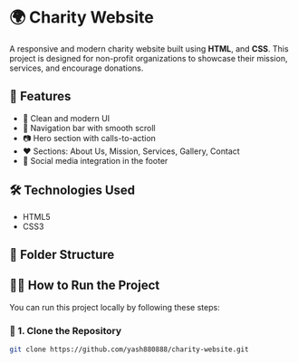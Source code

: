 # 🌍 Charity Website

A responsive and modern charity website built using **HTML**, and **CSS**. This project is designed for non-profit organizations to showcase their mission, services, and encourage donations.

## 🚀 Features


- 🎨 Clean and modern UI
- 📌 Navigation bar with smooth scroll
- 📷 Hero section with calls-to-action
- ❤️ Sections: About Us, Mission, Services, Gallery, Contact
- 🔗 Social media integration in the footer

## 🛠️ Technologies Used

- HTML5
- CSS3

## 📁 Folder Structure


## 🧑‍💻 How to Run the Project

You can run this project locally by following these steps:

### 🔧 1. Clone the Repository

```bash
git clone https://github.com/yash880888/charity-website.git
